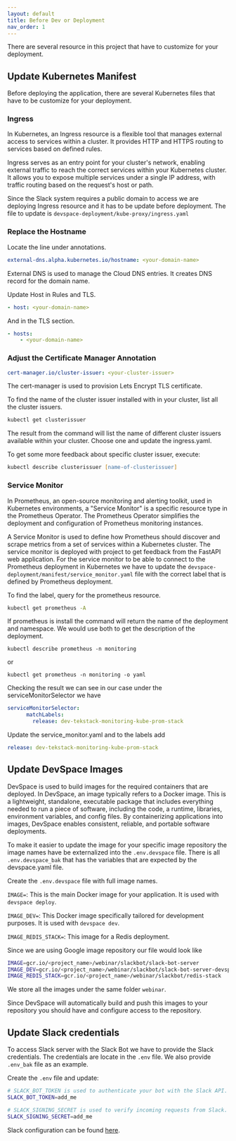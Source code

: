 ```yaml
---
layout: default
title: Before Dev or Deployment
nav_order: 1
---
```


There are several resource in this project that have to customize for your deployment.

## Update Kubernetes Manifest

Before deploying the application, there are several Kubernetes files that have to be customize for your deployment.

### Ingress

In Kubernetes, an Ingress resource is a flexible tool that manages external access to services within a cluster. It provides HTTP and HTTPS routing to services based on defined rules.

Ingress serves as an entry point for your cluster's network, enabling external traffic to reach the correct services within your Kubernetes cluster. It allows you to expose multiple services under a single IP address, with traffic routing based on the request's host or path.

Since the Slack system requires a public domain to access we are deploying Ingress resource and it has to be update before deployment. The file to update is `devspace-deployment/kube-proxy/ingress.yaml`

### Replace the Hostname

Locate the line under annotations.

```yaml
external-dns.alpha.kubernetes.io/hostname: <your-domain-name>
```

External DNS is used to manage the Cloud DNS entries. It creates DNS record for the domain name.

Update Host in Rules and TLS.

```yaml
- host: <your-domain-name>
```

And in the TLS section.

```yaml
- hosts:
    - <your-domain-name>
```

### Adjust the Certificate Manager Annotation

```yaml
cert-manager.io/cluster-issuer: <your-cluster-issuer>
```

The cert-manager is used to provision Lets Encrypt TLS certificate.

To find the name of the cluster issuer installed with in your cluster, list all the cluster issuers.

```zsh
kubectl get clusterissuer
```

The result from the command will list the name of different cluster issuers available within your cluster. Choose one and update the ingress.yaml.

To get some more feedback about specific cluster issuer, execute:

```zsh
kubectl describe clusterissuer [name-of-clusterissuer]
```

### Service Monitor

In Prometheus, an open-source monitoring and alerting toolkit, used in Kubernetes environments, a "Service Monitor" is a specific resource type in the Prometheus Operator. The Prometheus Operator simplifies the deployment and configuration of Prometheus monitoring instances.

A Service Monitor is used to define how Prometheus should discover and scrape metrics from a set of services within a Kubernetes cluster. The service monitor is deployed with project to get feedback from the FastAPI web application. For the service monitor to be able to connect to the Prometheus deployment in Kubernetes we have to update the ```devspace-deployment/manifest/service_monitor.yaml``` file with the correct label that is defined by Prometheus deployment.

To find the label, query for the prometheus resource.

```zsh
kubectl get prometheus -A
```

If prometheus is install the command will return the name of the deployment and namespace. We would use both to get the description of the deployment.

```
kubectl describe prometheus -n monitoring 
```

or

```
kubectl get prometheus -n monitoring -o yaml
```

Checking the result we can see in our case under the serviceMonitorSelector we have

```yaml
serviceMonitorSelector:
      matchLabels:
        release: dev-tekstack-monitoring-kube-prom-stack
```

Update the service_monitor.yaml and to the labels add

```yaml
release: dev-tekstack-monitoring-kube-prom-stack
```

## Update DevSpace Images

DevSpace is used to build images for the required containers that are deployed. In DevSpace, an image typically refers to a Docker image. This is a lightweight, standalone, executable package that includes everything needed to run a piece of software, including the code, a runtime, libraries, environment variables, and config files. By containerizing applications into images, DevSpace enables consistent, reliable, and portable software deployments.

To make it easier to update the image for your specific image repository the image names have be externalized into the ```.env.devspace``` file. There is all ```.env.devspace_bak``` that has the variables that are expected by the devspace.yaml file.

Create the ```.env.devspace``` file with full image names.

`IMAGE=`: This is the main Docker image for your application. It is used with `devspace deploy`.

`IMAGE_DEV=`: This Docker image specifically tailored for development purposes. It is used with `devspace dev`.

`IMAGE_REDIS_STACK=`: This image for a Redis deployment.

Since we are using Google image repository our file would look like

```zsh
IMAGE=gcr.io/<project_name>/webinar/slackbot/slack-bot-server
IMAGE_DEV=gcr.io/<project_name>/webinar/slackbot/slack-bot-server-devspace
IMAGE_REDIS_STACK=gcr.io/<project_name>/webinar/slackbot/redis-stack
```

We store all the images under the same folder `webinar`.

Since DevSpace will automatically build and push this images to your repository you should have and configure access to the repository.

## Update Slack credentials

To access Slack server with the Slack Bot we have to provide the Slack credentials. The credentials are locate in the `.env` file. We also provide `.env_bak` file as an example.

Create the `.env` file and update:

```zsh
# SLACK_BOT_TOKEN is used to authenticate your bot with the Slack API.
SLACK_BOT_TOKEN=add_me

# SLACK_SIGNING_SECRET is used to verify incoming requests from Slack.
SLACK_SIGNING_SECRET=add_me
```

Slack configuration can be found [here](slack.html).
